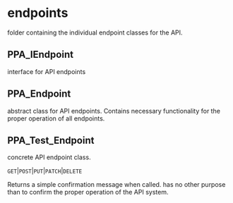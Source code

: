 # endpoints
folder containing the individual endpoint classes for the API.

## PPA_IEndpoint
interface for API endpoints

## PPA_Endpoint
abstract class for API endpoints. Contains necessary functionality for the proper operation of all endpoints.

## PPA_Test_Endpoint
concrete API endpoint class. 

`GET`|`POST`|`PUT`|`PATCH`|`DELETE`

Returns a simple confirmation message when called. has no other purpose than to confirm the proper operation of the API system.
